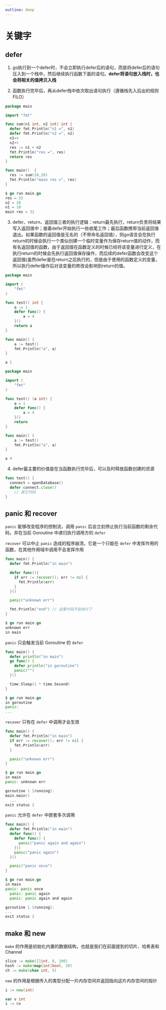 ```yaml
---
outline: deep
---
```


# 关键字

## defer

1. go执行到一个defer时，不会立即执行defer后的语句，而是将defer后的语句压入到一个栈中，然后继续执行函数下面的语句。**defer将语句放入栈时，也会将相关的值拷贝入栈**

2. 函数执行完毕后，再从defer栈中依次取出语句执行（遵循栈先入后出的规则 FILO）

```go
package main

import "fmt"

func sum(n1 int, n2 int) int {
  defer fmt.Println("n1 =", n1)
  defer fmt.Println("n2 =", n2)
  n1++
  n2++
  res := n1 + n2
  fmt.Println("res =", res)
  return res
}

func main()  {
  res := sum(10,20)
  fmt.Println("main res =", res)
}

$ go run main.go
res = 32
n2 = 20
n1 = 10
main res = 32
```

3. defer、return、返回值三者的执行逻辑：return最先执行，return负责将结果写入返回值中；接着defer开始执行一些收尾工作；最后函数携带当前返回值退出。如果函数的返回值是无名的（不带命名返回值），则go语言会在执行return的时候会执行一个类似创建一个临时变量作为保存return值的动作，而有名返回值的函数，由于返回值在函数定义的时候已经将该变量进行定义，在执行return的时候会先执行返回值保存操作，而后续的defer函数会改变这个返回值(虽然defer是在return之后执行的，但是由于使用的函数定义的变量，所以执行defer操作后对该变量的修改会影响到return的值。

```go
package main

import (
    "fmt"
)

func test() int {
    a := 1
    defer func() {
        a = 4
    }()
    return a
}

func main() {
    a := test()
    fmt.Println("a", a)
}

a 1
```

```go
package main

import (
    "fmt"
)

func test() (a int) {
    a = 1
    defer func() {
        a = 4
    }()
    return
}

func main() {
    a := test()
    fmt.Println("a", a)
}

a 4
```

4. defer最主要的价值是在当函数执行完毕后，可以及时释放函数创建的资源

```go
func test() {
  connect = openDatabase()
  defer connect.close()
    // 其它代码
}
```

## panic 和 recover

`panic` 能够改变程序的控制流，调用 `panic` 后会立刻停止执行当前函数的剩余代码，并在当前 Goroutine 中递归执行调用方的 `defer`

`recover` 可以中止 `panic` 造成的程序崩溃。它是一个只能在 `defer` 中发挥作用的函数，在其他作用域中调用不会发挥作用

```go
func main() {
  defer fmt.Println("in main")

  defer func(){
    if err := recover(); err != nil {
      fmt.Println(err)
    }
  }()

  panic("unknown err")

  fmt.Println("end") // 这里代码不会执行了
}

$ go run main.go
unknown err
in main
```

`panic` 只会触发当前 Goroutine 的 `defer`

```go
func main() {
  defer println("in main")
  go func() {
    defer println("in goroutine")
    panic("")
  }()

  time.Sleep(1 * time.Second)
}

$ go run main.go
in goroutine
panic:
...
```

`recover` 只有在 `defer` 中调用才会生效

```go
func main() {
  defer fmt.Println("in main")
  if err := recover(); err != nil {
    fmt.Println(err)
  }

  panic("unknown err")
}

$ go run main.go
in main
panic: unknown err

goroutine 1 [running]:
main.main()
  ...
exit status 2
```

`panic` 允许在 `defer` 中嵌套多次调用

```go
func main() {
  defer fmt.Println("in main")
  defer func() {
    defer func() {
      panic("panic again and again")
    }()
    panic("panic again")
  }()

  panic("panic once")
}

$ go run main.go
in main
panic: panic once
  panic: panic again
  panic: panic again and again

goroutine 1 [running]:
...
exit status 2
```

## make 和 new

`make` 的作用是初始化内置的数据结构，也就是我们在前面提到的切片、哈希表和 Channel

```go
slice := make([]int, 0, 100)
hash := make(map[int]bool, 10)
ch := make(chan int, 5)
```

`new` 的作用是根据传入的类型分配一片内存空间并返回指向这片内存空间的指针

```go
i := new(int)

var v int
i := &v
```
